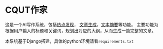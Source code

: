 
# CQUT作家

这是一个AI写作系统，包括[热点发现]()， [文章生成]()，[文本摘要]()等功能。
主要功能为根据用户输入的标题和关键词，规划出对应的大纲，从而生成一篇完整的文章。

本系统基于Django搭建，具体的python环境请看`requirements.txt`